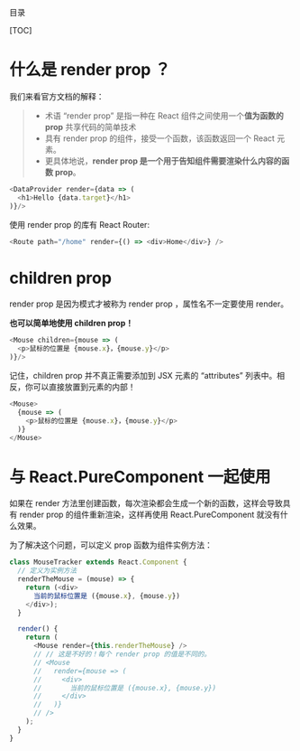 目录

[TOC]

# 什么是 render prop ？
我们来看官方文档的解释：
>- 术语 “render prop” 是指一种在 React 组件之间使用一个**值为函数的 prop** 共享代码的简单技术
>- 具有 render prop 的组件，接受一个函数，该函数返回一个 React 元素。
>- 更具体地说，**render prop 是一个用于告知组件需要渲染什么内容的函数 prop**。


```js
<DataProvider render={data => (
  <h1>Hello {data.target}</h1>
)}/>
```


使用 render prop 的库有 React Router:
```js
<Route path="/home" render={() => <div>Home</div>} />
```

# children prop
render prop 是因为模式才被称为 render prop ，属性名不一定要使用 render。

**也可以简单地使用 children prop！**
```js
<Mouse children={mouse => (
  <p>鼠标的位置是 {mouse.x}，{mouse.y}</p>
)}/>
```

记住，children prop 并不真正需要添加到 JSX 元素的 “attributes” 列表中。相反，你可以直接放置到元素的内部！
```js
<Mouse>
  {mouse => (
    <p>鼠标的位置是 {mouse.x}，{mouse.y}</p>
  )}
</Mouse>
```


# 与 React.PureComponent 一起使用
如果在 render 方法里创建函数，每次渲染都会生成一个新的函数，这样会导致具有 render prop 的组件重新渲染，这样再使用 React.PureComponent 就没有什么效果。

为了解决这个问题，可以定义 prop 函数为组件实例方法：

```js
class MouseTracker extends React.Component {
  // 定义为实例方法
  renderTheMouse = (mouse) => {
    return (<div>
      当前的鼠标位置是 ({mouse.x}, {mouse.y})
    </div>);
  }

  render() {
    return (
      <Mouse render={this.renderTheMouse} />
      // // 这是不好的！每个 render prop 的值是不同的。
      // <Mouse
      //   render={mouse => (
      //     <div>
      //       当前的鼠标位置是 ({mouse.x}, {mouse.y})
      //     </div>
      //   )}
      // />
    );
  }
}
```

